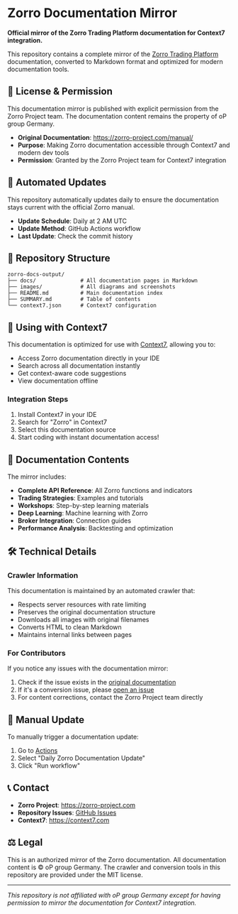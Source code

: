 # Zorro Documentation Mirror

**Official mirror of the Zorro Trading Platform documentation for Context7 integration.**

This repository contains a complete mirror of the [Zorro Trading Platform](https://zorro-project.com) documentation, converted to Markdown format and optimized for modern documentation tools.

## 📜 License & Permission

This documentation mirror is published with explicit permission from the Zorro Project team. The documentation content remains the property of oP group Germany.

- **Original Documentation**: https://zorro-project.com/manual/
- **Purpose**: Making Zorro documentation accessible through Context7 and modern dev tools
- **Permission**: Granted by the Zorro Project team for Context7 integration

## 🤖 Automated Updates

This repository automatically updates daily to ensure the documentation stays current with the official Zorro manual.

- **Update Schedule**: Daily at 2 AM UTC
- **Update Method**: GitHub Actions workflow
- **Last Update**: Check the commit history

## 📁 Repository Structure

```
zorro-docs-output/
├── docs/              # All documentation pages in Markdown
├── images/            # All diagrams and screenshots
├── README.md          # Main documentation index
├── SUMMARY.md         # Table of contents
└── context7.json      # Context7 configuration
```

## 🚀 Using with Context7

This documentation is optimized for use with [Context7](https://context7.com), allowing you to:

- Access Zorro documentation directly in your IDE
- Search across all documentation instantly
- Get context-aware code suggestions
- View documentation offline

### Integration Steps

1. Install Context7 in your IDE
2. Search for "Zorro" in Context7
3. Select this documentation source
4. Start coding with instant documentation access!

## 📖 Documentation Contents

The mirror includes:

- **Complete API Reference**: All Zorro functions and indicators
- **Trading Strategies**: Examples and tutorials
- **Workshops**: Step-by-step learning materials
- **Deep Learning**: Machine learning with Zorro
- **Broker Integration**: Connection guides
- **Performance Analysis**: Backtesting and optimization

## 🛠️ Technical Details

### Crawler Information

This documentation is maintained by an automated crawler that:

- Respects server resources with rate limiting
- Preserves the original documentation structure
- Downloads all images with original filenames
- Converts HTML to clean Markdown
- Maintains internal links between pages

### For Contributors

If you notice any issues with the documentation mirror:

1. Check if the issue exists in the [original documentation](https://zorro-project.com/manual/)
2. If it's a conversion issue, please [open an issue](https://github.com/ChrisKotsis/zorro-docs-mirror/issues)
3. For content corrections, contact the Zorro Project team directly

## 🔄 Manual Update

To manually trigger a documentation update:

1. Go to [Actions](https://github.com/ChrisKotsis/zorro-docs-mirror/actions)
2. Select "Daily Zorro Documentation Update"
3. Click "Run workflow"

## 📞 Contact

- **Zorro Project**: https://zorro-project.com
- **Repository Issues**: [GitHub Issues](https://github.com/ChrisKotsis/zorro-docs-mirror/issues)
- **Context7**: https://context7.com

## ⚖️ Legal

This is an authorized mirror of the Zorro documentation. All documentation content is © oP group Germany. The crawler and conversion tools in this repository are provided under the MIT license.

---

*This repository is not affiliated with oP group Germany except for having permission to mirror the documentation for Context7 integration.*